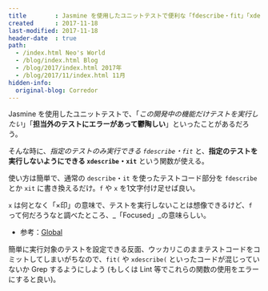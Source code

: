 ```yaml
---
title        : Jasmine を使用したユニットテストで便利な「fdescribe・fit」「xdescribe・xit」
created      : 2017-11-18
last-modified: 2017-11-18
header-date  : true
path:
  - /index.html Neo's World
  - /blog/index.html Blog
  - /blog/2017/index.html 2017年
  - /blog/2017/11/index.html 11月
hidden-info:
  original-blog: Corredor
---
```


Jasmine を使用したユニットテストで、「_この開発中の機能だけテストを実行したい_」「**担当外のテストにエラーがあって鬱陶しい**」といったことがあるだろう。

そんな時に、_指定のテストのみ実行できる `fdescribe`・`fit`_ と、**指定のテストを実行しないようにできる `xdescribe`・`xit`** という関数が使える。

使い方は簡単で、通常の `describe`・`it` を使ったテストコード部分を `fdescribe` とか `xit` に書き換えるだけ。`f` や `x` を1文字付け足せば良い。

`x` は何となく「×印」の意味で、テストを実行しないことは想像できるけど、`f` って何だろうなと調べたところ、_「Focused」_の意味らしい。

- 参考：[Global](https://jasmine.github.io/api/2.6/global.html#fdescribe)

簡単に実行対象のテストを設定できる反面、ウッカリこのままテストコードをコミットしてしまいがちなので、`fit(` や `xdescribe(` といったコードが混じっていないか Grep するようにしよう (もしくは Lint 等でこれらの関数の使用をエラーにすると良い)。
